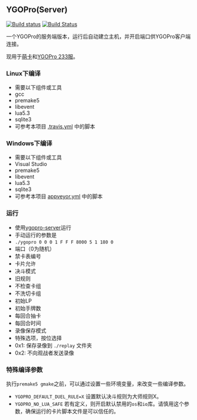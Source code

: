 ## YGOPro(Server)
[![Build status](https://ci.appveyor.com/api/projects/status/qgkqi6o0wq7qn922/branch/server?svg=true)](https://ci.appveyor.com/project/zh99998/ygopro/branch/server)
[![Build Status](https://travis-ci.org/moecube/ygopro.svg?branch=server)](https://travis-ci.org/moecube/ygopro)

一个YGOPro的服务端版本，运行后自动建立主机，并开启端口供YGOPro客户端连接。

现用于[萌卡](https://mycard.moe/)和[YGOPro 233服](http://mercury233.me/ygosrv233/)。

### Linux下编译
* 需要以下组件或工具
 * gcc
 * premake5
 * libevent
 * lua5.3
 * sqlite3
* 可参考本项目 [.travis.yml](https://github.com/mycard/ygopro/blob/server/.travis.yml) 中的脚本

### Windows下编译
* 需要以下组件或工具
 * Visual Studio
 * premake5
 * libevent
 * lua5.3
 * sqlite3
* 可参考本项目 [appveyor.yml](https://github.com/mycard/ygopro/blob/server/appveyor.yml) 中的脚本

### 运行
* 使用[ygopro-server](https://github.com/mycard/ygopro-server)运行
* 手动运行的参数是
 * `./ygopro 0 0 0 1 F F F 8000 5 1 180 0`
 * 端口（0为随机）
 * 禁卡表编号
 * 卡片允许
 * 决斗模式
 * 旧规则
 * 不检查卡组
 * 不洗切卡组
 * 初始LP
 * 初始手牌数
 * 每回合抽卡
 * 每回合时间
 * 录像保存模式
 * 特殊选项，按位选择
  * 0x1: 保存录像到 `./replay` 文件夹
  * 0x2: 不向观战者发送录像

### 特殊编译参数
执行`premake5 gmake`之前，可以通过设置一些环境变量，来改变一些编译参数。
* `YGOPRO_DEFAULT_DUEL_RULE=X` 设置默认决斗规则为大师规则X。
* `YGOPRO_NO_LUA_SAFE` 若有定义，则开启默认禁用的`os`和`io`库。请慎用这个参数，确保运行的卡片脚本文件是可以信任的。
